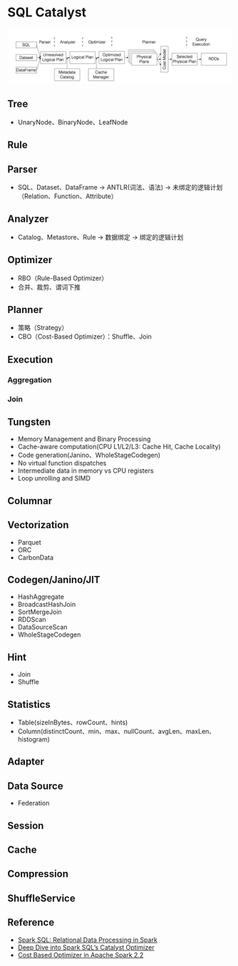 # SQL Catalyst

![Catalyst](assets/images/catalyst.png)

## Tree<TreeNode>

* UnaryNode、BinaryNode、LeafNode

## Rule

## Parser

* SQL、Dataset、DataFrame -> ANTLR(词法、语法<Visitor>) -> 未绑定的逻辑计划（Relation、Function、Attribute）

## Analyzer

* Catalog、Metastore、Rule -> 数据绑定 -> 绑定的逻辑计划

## Optimizer

* RBO（Rule-Based Optimizer）
* 合并、裁剪、谓词下推

## Planner

* 策略（Strategy）
* CBO（Cost-Based Optimizer）：Shuffle、Join

## Execution

### Aggregation

### Join

## Tungsten

* Memory Management and Binary Processing
* Cache-aware computation(CPU L1/L2/L3: Cache Hit, Cache Locality)
* Code generation(Janino、WholeStageCodegen)
* No virtual function dispatches
* Intermediate data in memory vs CPU registers
* Loop unrolling and SIMD

## Columnar

## Vectorization

* Parquet
* ORC
* CarbonData

## Codegen/Janino/JIT

* HashAggregate
* BroadcastHashJoin
* SortMergeJoin
* RDDScan
* DataSourceScan
* WholeStageCodegen

## Hint

* Join
* Shuffle

## Statistics

* Table(sizeInBytes、rowCount、hints)
* Column(distinctCount、min、max、nullCount、avgLen、maxLen、histogram)

## Adapter

## Data Source

* Federation

## Session

## Cache

## Compression

## ShuffleService

## Reference

* [Spark SQL: Relational Data Processing in Spark](http://people.csail.mit.edu/matei/papers/2015/sigmod_spark_sql.pdf)
* [Deep Dive into Spark SQL’s Catalyst Optimizer](https://databricks.com/blog/2015/04/13/deep-dive-into-spark-sqls-catalyst-optimizer.html)
* [Cost Based Optimizer in Apache Spark 2.2](https://databricks.com/blog/2017/08/31/cost-based-optimizer-in-apache-spark-2-2.html)
